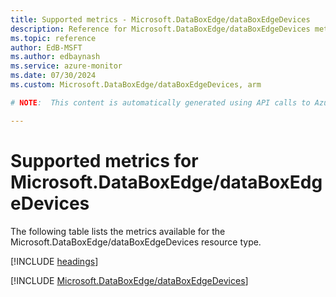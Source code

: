 ```yaml
---
title: Supported metrics - Microsoft.DataBoxEdge/dataBoxEdgeDevices
description: Reference for Microsoft.DataBoxEdge/dataBoxEdgeDevices metrics in Azure Monitor.
ms.topic: reference
author: EdB-MSFT
ms.author: edbaynash
ms.service: azure-monitor
ms.date: 07/30/2024
ms.custom: Microsoft.DataBoxEdge/dataBoxEdgeDevices, arm

# NOTE:  This content is automatically generated using API calls to Azure. Any edits made on these files will be overwritten in the next run of the script. 

---
```


  
# Supported metrics for Microsoft.DataBoxEdge/dataBoxEdgeDevices
  
The following table lists the metrics available for the Microsoft.DataBoxEdge/dataBoxEdgeDevices resource type.  
  
  
[!INCLUDE [headings](./includes/metrics-headings.md)]  
  
 

[!INCLUDE [Microsoft.DataBoxEdge/dataBoxEdgeDevices](./includes/microsoft-databoxedge-databoxedgedevices-metrics-include.md)]  


